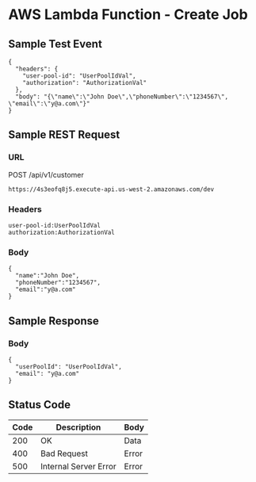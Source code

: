 # AWS Lambda Function - Create Job

## Sample Test Event
```
{
  "headers": {
    "user-pool-id": "UserPoolIdVal",
    "authorization": "AuthorizationVal"
  },
  "body": "{\"name\":\"John Doe\",\"phoneNumber\":\"1234567\", \"email\":\"y@a.com\"}"
}
```

## Sample REST Request
### URL
POST /api/v1/customer
```
https://4s3eofq8j5.execute-api.us-west-2.amazonaws.com/dev
```
### Headers
```
user-pool-id:UserPoolIdVal
authorization:AuthorizationVal
```
### Body
```
{  
  "name":"John Doe",
  "phoneNumber":"1234567",
  "email":"y@a.com"
}
```

## Sample Response
### Body
```
{
  "userPoolId": "UserPoolIdVal",
  "email": "y@a.com"
}
```
## Status Code
Code | Description | Body
------------ | ------------- | -----------
200 | OK | Data
400 | Bad Request | Error
500 | Internal Server Error |Error
